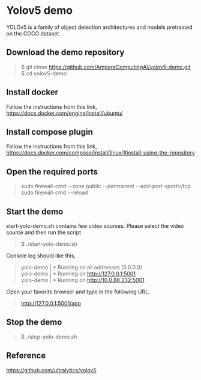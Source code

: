 # Yolov5 demo

YOLOv5 is a family of object detection architectures and models
pretrained on the COCO dataset.

## Download the demo repository
> $ git clone https://github.com/AmpereComputingAI/yolov5-demo.git  
\$ cd yolov5-demo


## Install docker
Follow the instructions from this link,
https://docs.docker.com/engine/install/ubuntu/

## Install compose plugin
Follow the instructions from this link,
https://docs.docker.com/compose/install/linux/#install-using-the-repository

## Open the required ports
> sudo firewall-cmd --zone public --permanent --add-port \<port>/tcp  
sudo firewall-cmd --reload

## Start the demo
start-yolo-demo.sh contains few video sources.  Please select the video source and then run the script
> $ ./start-yolo-demo.sh

Console log should like this,
> yolo-demo  |  * Running on all addresses (0.0.0.0)  
yolo-demo  |  * Running on http://127.0.0.1:5001  
yolo-demo  |  * Running on http://10.0.88.232:5001

Open your favorite browser and type in the following URL.
> http://127.0.0.1:5001/app

## Stop the demo
> $ ./stop-yolo-demo.sh

## Reference
https://github.com/ultralytics/yolov5

